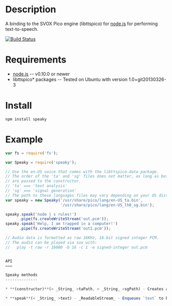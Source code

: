 
Description
===========

A binding to the SVOX Pico engine (libttspico) for [node.js](http://nodejs.org/) for performing text-to-speech.

[![Build Status](https://travis-ci.org/mscdex/speaky.svg?branch=master)](https://travis-ci.org/mscdex/speaky)


Requirements
============

* [node.js](http://nodejs.org/) -- v0.10.0 or newer
* libttspico* packages -- Tested on Ubuntu with version 1.0+git20130326-3


Install
=======

    npm install speaky


Example
=======

```javascript
var fs = require('fs');

var Speaky = require('speaky');

// Use the en-US voice that comes with the libttspico-data package.
// The order of the 'ta' and 'sg' files does not matter, as long as both types
// are passed to the constructor.
// 'ta' === 'text analysis'
// 'sg' === 'signal generation'
// The path to these languages files may vary depending on your OS distro.
var speaky = new Speaky('/usr/share/pico/lang/en-US_ta.bin',
                        '/usr/share/pico/lang/en-US_lh0_sg.bin');

speaky.speak('node j s rules!')
      .pipe(fs.createWriteStream('out.pcm'));
speaky.speak('Help, I am trapped in a computer!')
      .pipe(fs.createWriteStream('out2.pcm'));

// Audio data is formatted as raw 16KHz, 16-bit signed integer PCM.
// The audio can be played via sox with:
//   play -t raw -r 16000 -b 16 -c 1 -e signed-integer out.pcm


API
===

Speaky methods
--------------

* **(constructor)**(< _String_ >taPath, < _String_ >sgPath) - Creates and returns a new Speaky instance that is set to use the voice described by the voice files at `taPath` and `sgPath`.

* **speak**(< _String_ >text) - _ReadableStream_ - Enqueues `text` to be synthesized to raw, 16KHz, 16-bit signed integer PCM audio samples. The Readable stream returned will receive this audio data as it is generated.
